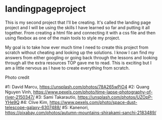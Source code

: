# landingpageproject

This is my second project that I'll be creating. It's called the landing page project and I will be using the skills I have learned so far and putting it all together. From creating a html file and connecting it with a css file and then using flexbox as one of the main tools to style my project. 

My goal is to take how ever much time I need to create this project from scratch without cheating and looking up the solutions. I know I can find my answers from either googling or going back through the lessons and looking through all the extra resources TOP gave me to read. This is exciting but I am a little nervous as I have to create everything from scratch. 


Photo credit

#1: David Marcu, https://unsplash.com/photos/78A265wPiO4
#2: Quang Nguyen Vinh, https://www.pexels.com/photo/time-lapse-photography-of-river-2150347/
#3: Sami Takarautio, https://unsplash.com/photos/UZOpP-YHe9Q
#4: Clive Kim, https://www.pexels.com/photo/space-dust-telescope-galaxy-6307488/
#5: Kanenori, https://pixabay.com/photos/autumn-mountains-shirakami-sanchi-2183489/